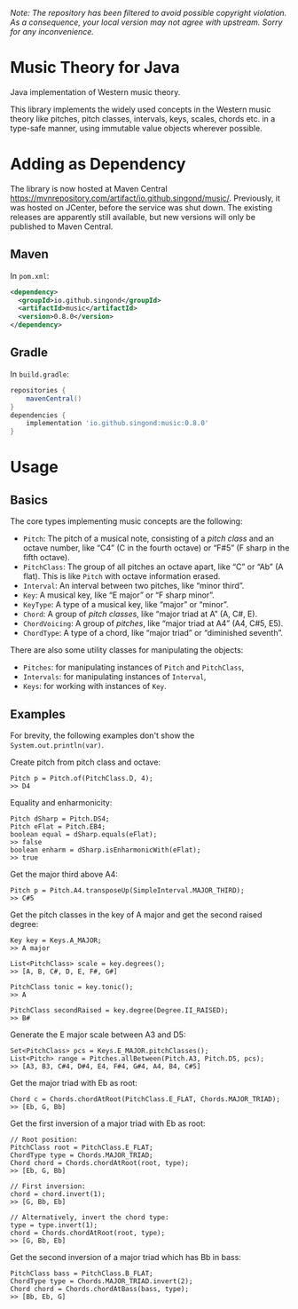 _Note: The repository has been filtered to avoid possible copyright violation.
As a consequence, your local version may not agree with upstream. Sorry for
any inconvenience._

Music Theory for Java
=====================
Java implementation of Western music theory.

This library implements the widely used concepts in the Western music theory
like pitches, pitch classes, intervals, keys, scales, chords etc. in a type-safe
manner, using immutable value objects wherever possible.

Adding as Dependency
====================
The library is now hosted at Maven Central
<https://mvnrepository.com/artifact/io.github.singond/music/>.
Previously, it was hosted on JCenter, before the service was shut down.
The existing releases are apparently still available,
but new versions will only be published to Maven Central.

Maven
-----
In `pom.xml`:

```xml
<dependency>
  <groupId>io.github.singond</groupId>
  <artifactId>music</artifactId>
  <version>0.8.0</version>
</dependency>
```

Gradle
------
In `build.gradle`:

```groovy
repositories {
	mavenCentral()
}
dependencies {
	implementation 'io.github.singond:music:0.8.0'
}
```

Usage
=====

Basics
------
The core types implementing music concepts are the following:

- `Pitch`: The pitch of a musical note, consisting of a _pitch class_ and an
  octave number, like “C4” (C in the fourth octave) or “F#5” (F sharp in
  the fifth octave).
- `PitchClass`: The group of all pitches an octave apart, like “C” or “Ab”
  (A flat). This is like `Pitch` with octave information erased.
- `Interval`: An interval between two pitches, like “minor third”.
- `Key`: A musical key, like “E major” or “F sharp minor”.
- `KeyType`: A type of a musical key, like “major” or “minor”.
- `Chord`: A group of _pitch classes_, like “major triad at A” (A, C#, E).
- `ChordVoicing`: A group of _pitches_, like “major triad at A4” (A4, C#5, E5).
- `ChordType`: A type of a chord, like “major triad” or “diminished seventh”.

There are also some utility classes for manipulating the objects:

- `Pitches`: for manipulating instances of `Pitch` and `PitchClass`,
- `Intervals`: for manipulating instances of `Interval`,
- `Keys`: for working with instances of `Key`.

Examples
--------
For brevity, the following examples don't show the `System.out.println(var)`.

Create pitch from pitch class and octave:

```
Pitch p = Pitch.of(PitchClass.D, 4);
>> D4
```

Equality and enharmonicity:

```
Pitch dSharp = Pitch.DS4;
Pitch eFlat = Pitch.EB4;
boolean equal = dSharp.equals(eFlat);
>> false
boolean enharm = dSharp.isEnharmonicWith(eFlat);
>> true
```

Get the major third above A4:

```
Pitch p = Pitch.A4.transposeUp(SimpleInterval.MAJOR_THIRD);
>> C#5
```
Get the pitch classes in the key of A major and get the second raised degree:

```
Key key = Keys.A_MAJOR;
>> A major

List<PitchClass> scale = key.degrees();
>> [A, B, C#, D, E, F#, G#]

PitchClass tonic = key.tonic();
>> A

PitchClass secondRaised = key.degree(Degree.II_RAISED);
>> B#
```

Generate the E major scale between A3 and D5:

```
Set<PitchClass> pcs = Keys.E_MAJOR.pitchClasses();
List<Pitch> range = Pitches.allBetween(Pitch.A3, Pitch.D5, pcs);
>> [A3, B3, C#4, D#4, E4, F#4, G#4, A4, B4, C#5]
```

Get the major triad with Eb as root:

```
Chord c = Chords.chordAtRoot(PitchClass.E_FLAT, Chords.MAJOR_TRIAD);
>> [Eb, G, Bb]
```

Get the first inversion of a major triad with Eb as root:

```
// Root position:
PitchClass root = PitchClass.E_FLAT;
ChordType type = Chords.MAJOR_TRIAD;
Chord chord = Chords.chordAtRoot(root, type);
>> [Eb, G, Bb]

// First inversion:
chord = chord.invert(1);
>> [G, Bb, Eb]

// Alternatively, invert the chord type:
type = type.invert(1);
chord = Chords.chordAtRoot(root, type);
>> [G, Bb, Eb]
```

Get the second inversion of a major triad which has Bb in bass:

```
PitchClass bass = PitchClass.B_FLAT;
ChordType type = Chords.MAJOR_TRIAD.invert(2);
Chord chord = Chords.chordAtBass(bass, type);
>> [Bb, Eb, G]
```
